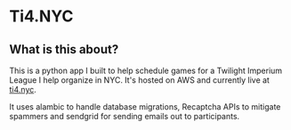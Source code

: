 # Ti4.NYC

## What is this about?

This is a python app I built to help schedule games for a Twilight Imperium League I help organize in NYC. It's hosted on AWS and currently live at [ti4.nyc](https://ti4.nyc/).

It uses alambic to handle database migrations, Recaptcha APIs to mitigate spammers and sendgrid for sending emails out to participants.
